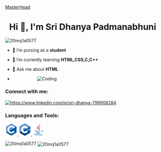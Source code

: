[MasterHead](https://wallpaperaccess.com/full/1947431.jpg)
<h1 align="center">Hi 👋, I'm Sri Dhanya Padmanabhuni</h1>
<p align="left"> <img src="https://komarev.com/ghpvc/?username=20mq1a0577&label=Profile%20views&color=0e75b6&style=flat" alt="20mq1a0577" /> </p>

- 🔭 I’m pursing as a **student**

- 🌱 I’m currently learning **HTML,CSS,C,C++**

- 💬 Ask me about **HTML**
- <img align="right" alt="Coding" width="400" src="https://wallpaperaccess.com/full/1947431.jpg">

<h3 align="left">Connect with me:</h3>
<p align="left">
<a href="https://linkedin.com/in/https://www.linkedin.com/in/sri-dhanya-799908284" target="blank"><img align="center" src="https://raw.githubusercontent.com/rahuldkjain/github-profile-readme-generator/master/src/images/icons/Social/linked-in-alt.svg" alt="https://www.linkedin.com/in/sri-dhanya-799908284" height="30" width="40" /></a>
</p>

<h3 align="left">Languages and Tools:</h3>
<p align="left"> <a href="https://www.cprogramming.com/" target="_blank" rel="noreferrer"> <img src="https://raw.githubusercontent.com/devicons/devicon/master/icons/c/c-original.svg" alt="c" width="40" height="40"/> </a> <a href="https://www.w3schools.com/cpp/" target="_blank" rel="noreferrer"> <img src="https://raw.githubusercontent.com/devicons/devicon/master/icons/cplusplus/cplusplus-original.svg" alt="cplusplus" width="40" height="40"/> </a> <a href="https://www.java.com" target="_blank" rel="noreferrer"> <img src="https://raw.githubusercontent.com/devicons/devicon/master/icons/java/java-original.svg" alt="java" width="40" height="40"/> </a> </p>

<p><img align="left" src="https://github-readme-stats.vercel.app/api/top-langs?username=20mq1a0577&show_icons=true&locale=en&layout=compact" alt="20mq1a0577" /></p>

<p>&nbsp;<img align="center" src="https://github-readme-stats.vercel.app/api?username=20mq1a0577&show_icons=true&locale=en" alt="20mq1a0577" /></p>
